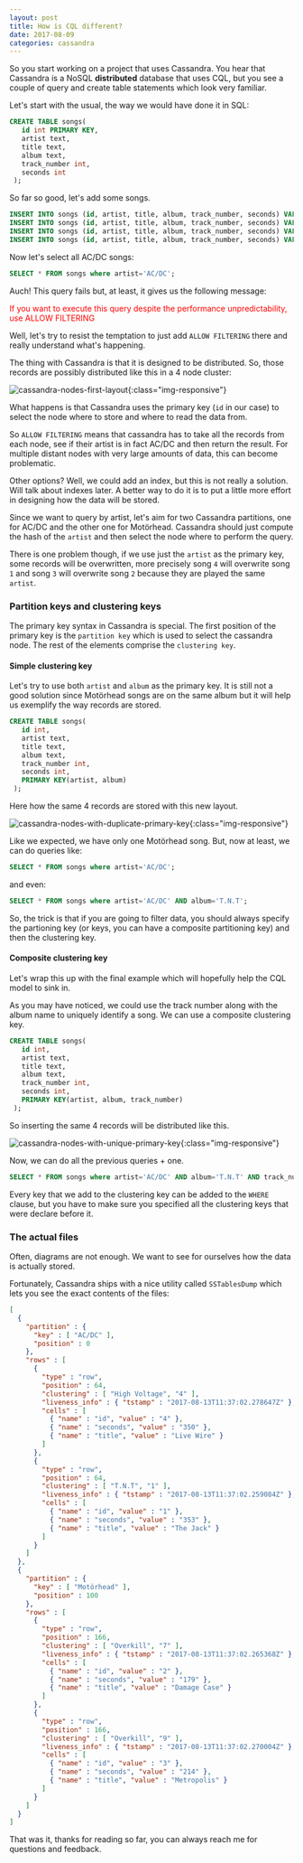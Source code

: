 ```yaml
---
layout: post
title: How is CQL different?
date: 2017-08-09
categories: cassandra
---
```



So you start working on a project that uses Cassandra. 
You hear that Cassandra is a NoSQL __distributed__ database that uses CQL, but you see a couple of query and create table statements which look very familiar. 

Let's start with the usual, the way we would have done it in SQL: 


```sql
CREATE TABLE songs(
   id int PRIMARY KEY,
   artist text,
   title text,
   album text,
   track_number int,
   seconds int
 );
```

So far so good, let's add some songs.  
```sql
INSERT INTO songs (id, artist, title, album, track_number, seconds) VALUES(1, 'AC/DC', 'The Jack', 'T.N.T', 1, 353);
INSERT INTO songs (id, artist, title, album, track_number, seconds) VALUES(2, 'Motörhead', 'Damage Case', 'Overkill', 7, 179);
INSERT INTO songs (id, artist, title, album, track_number, seconds) VALUES(3, 'Motörhead', 'Metropolis', 'Overkill', 9, 214);
INSERT INTO songs (id, artist, title, album, track_number, seconds) VALUES(4, 'AC/DC', 'Live Wire', 'High Voltage', 4, 350);
```

Now let's select all AC/DC songs:

```sql
SELECT * FROM songs where artist='AC/DC';
```  
Auch! This query fails but, at least, it gives us the following message:

<span style="color:red">If you want to execute this query despite the performance unpredictability, use ALLOW FILTERING</span>

Well, let's try to resist the temptation to just add `ALLOW FILTERING` there and really understand what's happening.

The thing with Cassandra is that it is designed to be distributed. So, those records are possibly distributed like this in a 4 node cluster:

![cassandra-nodes-first-layout](/assets/img/cassandra-songs-first-layout.png){:class="img-responsive"}

What happens is that Cassandra uses the primary key (`id` in our case) to select the node where to store and where to read the data from. 

So `ALLOW FILTERING` means that cassandra has to take all the records from each node, see if their artist is in fact AC/DC and then return the result. For multiple distant nodes with very large amounts of data, this can become problematic.

Other options? Well, we could add an index, but this is not really a solution. Will talk about indexes later. A better way to do it is to put a little more effort in designing how the data will be stored.  

Since we want to query by artist, let's aim for two Cassandra partitions, one for AC/DC and the other one for Motörhead. Cassandra should just compute the hash of the `artist` and then select the node where to perform the query.

There is one problem though, if we use just the `artist` as the primary key, some records will be overwritten, more precisely song `4` will overwrite song `1` and song `3` will overwrite song `2` because they are played the same `artist`.

### Partition keys and clustering keys

The primary key syntax in Cassandra is special. The first position of the primary key is the `partition key` which is used to select the cassandra node. The rest of the elements comprise the `clustering key`. 

#### Simple clustering key

Let's try to use both `artist` and `album` as the primary key. It is still not a good solution since Motörhead songs are on the same album but it will help us exemplify the way records are stored.

```sql
CREATE TABLE songs(
   id int,
   artist text,
   title text,
   album text,
   track_number int,
   seconds int,
   PRIMARY KEY(artist, album)
 );
```

Here how the same 4 records are stored with this new layout. 

![cassandra-nodes-with-duplicate-primary-key](/assets/img/cassandra-nodes-primary-key-not-unique.png){:class="img-responsive"}


 Like we expected, we have only one Motörhead song. But, now at least, we can do queries like:

```sql
SELECT * FROM songs where artist='AC/DC';
```  

and even:


```sql
SELECT * FROM songs where artist='AC/DC' AND album='T.N.T';
```  

So, the trick is that if you are going to filter data, you should always specify the partioning key (or keys, you can have a composite partitioning key) and then the clustering key. 

#### Composite clustering key

Let's wrap this up with the final example which will hopefully help the CQL model to sink in. 

As you may have noticed, we could use the track number along with the album name to uniquely identify a song. We can use a composite clustering key.

```sql
CREATE TABLE songs(
   id int,
   artist text,
   title text,
   album text,
   track_number int,
   seconds int,
   PRIMARY KEY(artist, album, track_number)
 );
```

So inserting the same 4 records will be distributed like this. 


![cassandra-nodes-with-unique-primary-key](/assets/img/cassandra-nodes-primary-unique.png){:class="img-responsive"}

Now, we can do all the previous queries + one. 

```sql
SELECT * FROM songs where artist='AC/DC' AND album='T.N.T' AND track_number=1;
```  
Every key that we add to the clustering key can be added to the `WHERE` clause, but you have to make sure you specified all the clustering keys that were declare before it.


### The actual files 

Often, diagrams are not enough. We want to see for ourselves how the data is actually stored. 

Fortunately, Cassandra ships with a nice utility called `SSTablesDump` which lets you see the exact contents of the files: 

```json
[
  {
    "partition" : {
      "key" : [ "AC/DC" ],
      "position" : 0
    },
    "rows" : [
      {
        "type" : "row",
        "position" : 64,
        "clustering" : [ "High Voltage", "4" ],
        "liveness_info" : { "tstamp" : "2017-08-13T11:37:02.278647Z" },
        "cells" : [
          { "name" : "id", "value" : "4" },
          { "name" : "seconds", "value" : "350" },
          { "name" : "title", "value" : "Live Wire" }
        ]
      },
      {
        "type" : "row",
        "position" : 64,
        "clustering" : [ "T.N.T", "1" ],
        "liveness_info" : { "tstamp" : "2017-08-13T11:37:02.259084Z" },
        "cells" : [
          { "name" : "id", "value" : "1" },
          { "name" : "seconds", "value" : "353" },
          { "name" : "title", "value" : "The Jack" }
        ]
      }
    ]
  },
  {
    "partition" : {
      "key" : [ "Motörhead" ],
      "position" : 100
    },
    "rows" : [
      {
        "type" : "row",
        "position" : 166,
        "clustering" : [ "Overkill", "7" ],
        "liveness_info" : { "tstamp" : "2017-08-13T11:37:02.265368Z" },
        "cells" : [
          { "name" : "id", "value" : "2" },
          { "name" : "seconds", "value" : "179" },
          { "name" : "title", "value" : "Damage Case" }
        ]
      },
      {
        "type" : "row",
        "position" : 166,
        "clustering" : [ "Overkill", "9" ],
        "liveness_info" : { "tstamp" : "2017-08-13T11:37:02.270004Z" },
        "cells" : [
          { "name" : "id", "value" : "3" },
          { "name" : "seconds", "value" : "214" },
          { "name" : "title", "value" : "Metropolis" }
        ]
      }
    ]
  }
]
```

That was it, thanks for reading so far, you can always reach me for questions and feedback.




